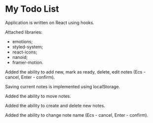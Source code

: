 # My Todo List

Application is written on React using hooks.

Attached libraries:

- emotions;
- styled-system;
- react-icons;
- nanoid;
- framer-motion.

Added the ability to add new, mark as ready, delete, edit notes (Ecs - cancel,
Enter - confirm).

Saving current notes is implemented using localStorage.

Added the ability to move notes.

Added the ability to create and delete new notes.

Added the ability to change note name (Ecs - cancel, Enter - confirm).
